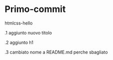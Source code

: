 # Primo-commit

htmlcss-hello

.1 aggiunto nuovo titolo

.2 aggiunto h1 

.3 cambiato nome a README.md perche sbagliato